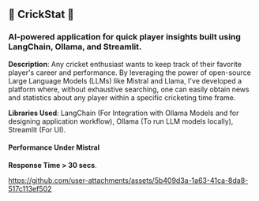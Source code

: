 ## 🏏 CrickStat 🏏 ##

### AI-powered application for quick player insights built using LangChain, Ollama, and Streamlit. ###

**Description**:
Any cricket enthusiast wants to keep track of their favorite player's career and performance. By leveraging the power of open-source Large Language Models (LLMs) like Mistral and Llama, I've developed a platform where, without exhaustive searching, one can easily obtain news and statistics about any player within a specific cricketing time frame.

**Libraries Used**: LangChain (For Integration with Ollama Models and for designing application workflow), Ollama (To run LLM models locally), Streamlit (For UI).

#### Performance Under Mistral
**Response Time > 30 secs**.

https://github.com/user-attachments/assets/5b409d3a-1a63-41ca-8da8-517c113ef502

